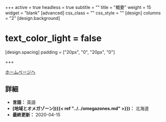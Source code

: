 +++
active = true
headless = true
subtitle = ""
title = "概要"
weight = 15
widget = "blank"
[advanced]
css_class = ""
css_style = ""
[design]
columns = "2"
[design.background]
# text_color_light = false
[design.spacing]
padding = ["20px", "0", "20px", "0"]

+++

[ホームページへ](https://ywamniseko.org)

## 詳細

* **言語：** 英語
* **[地域とオメガゾーン]({{< ref "../../omegazones.md" >}})：** 北海道
* **最終更新：** 2020-04-15
